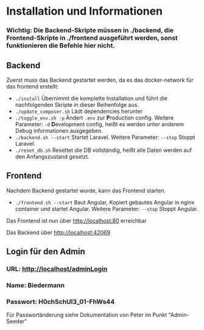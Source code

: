 # Installation und Informationen

### Wichtig: Die Backend-Skripte müssen in ./backend, die Frontend-Skripte in ./frontend ausgeführt werden, sonst funktionieren die Befehle hier nicht.

## Backend

Zuerst muss das Backend gestartet werden, da es das docker-network für das frontend erstellt:

- `./install` Übernimmt die komplette Installation und führt die nachfolgenden Skripte in dieser Reihenfolge aus.
- `./update_composer.sh` Lädt dependencies herunter
- `./toggle_env.sh -p` Ändert `.env` zur **P**roduction config. Weitere Parameter: `-d` **D**evelopment config, heißt
  es werden unter anderem Debug informationen ausgegeben.
- `./backend.sh --start` Startet Laravel. Weitere Parameter: `--stop` Stoppt Laravel.
- `./reset_db.sh` Resettet die DB vollständig, heißt alle Daten werden auf den Anfangszustand gesetzt.

## Frontend

Nachdem Backend gestartet wurde, kann das Frontend starten.

- `./frontend.sh --start` Baut Angular, Kopiert gebautes Angular in nginx container und startet Angular.
  Weitere Parameter: `--stop` Stoppt Angular.

Das Frontend ist nun über [http://localhost:80](http://localhost:80) erreichbar

Das Backend über [http://localhost:42069](http://localhost:42069)

## Login für den Admin

### URL: [http://localhost/adminLogin](http://localhost/adminLogin)

### Name: Biedermann

### Passwort: H0chSchUl3_01-FhWs44

Für Passwortänderung siehe Dokumentation von Peter im Punkt "Admin-Seeder"

